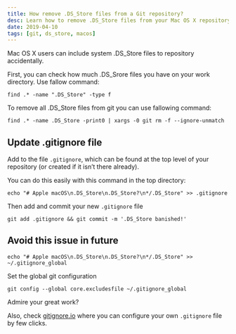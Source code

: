```yaml
---
title: How remove .DS_Store files from a Git repository?
desc: Learn how to remove .DS_Store files from your Mac OS X repository. Use commands to find and remove the files. Update .gitignore for future prevention. Check gitignore.io for more configurations.
date: 2019-04-10
tags: [git, ds_store, macos]
---
```


Mac OS X users can include system .DS_Store files to repository accidentally.

First, you can check how much .DS_Srore files you have on your work directory. Use fallow command:

```shell
find .* -name ".DS_Store" -type f
```

To remove all .DS_Store files from git you can use fallowing command:

```shell
find .* -name .DS_Store -print0 | xargs -0 git rm -f --ignore-unmatch
```

## Update .gitignore file

Add to the file `.gitignore`, which can be found at the top level of your repository (or created if it isn’t there already).

You can do this easily with this command in the top directory:

```shell
echo "# Apple macOS\n.DS_Store\n.DS_Store?\n*/.DS_Store" >> .gitignore
```

Then add and commit your new `.gitignore` file

```shell
git add .gitignore && git commit -m '.DS_Store banished!'
```

## Avoid this issue in future

```shell
echo "# Apple macOS\n.DS_Store\n.DS_Store?\n*/.DS_Store" >> ~/.gitignore_global
```

Set the global git configuration

```shell
git config --global core.excludesfile ~/.gitignore_global
```

Admire your great work?

Also, check [gitignore.io](https://www.toptal.com/developers/gitignore/) where you can configure your own `.gitignore` file by few clicks.

